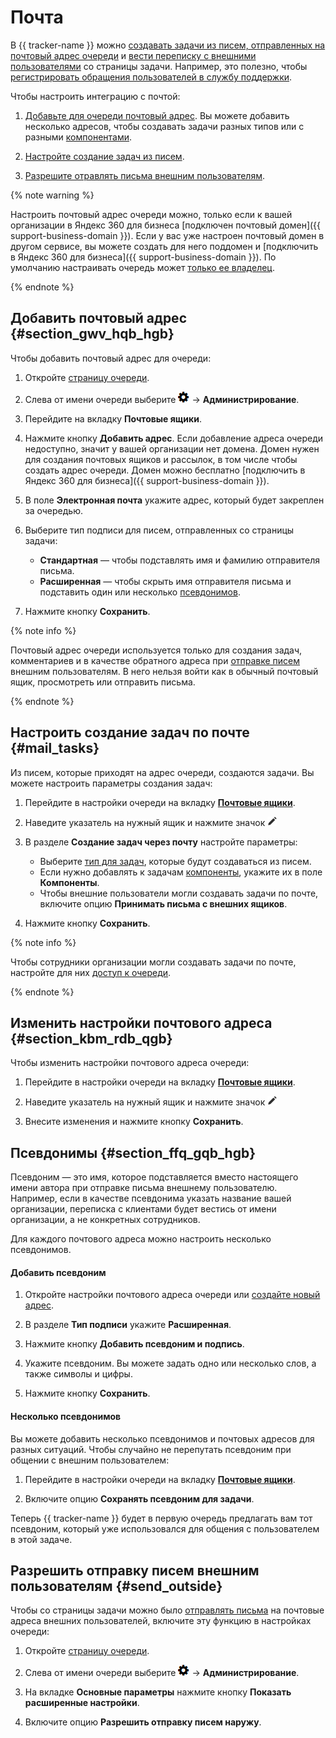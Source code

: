 # Почта

В {{ tracker-name }} можно [создавать задачи из писем, отправленных на почтовый адрес очереди](../user/create-ticket-by-mail.md) и [вести переписку с внешними пользователями](../user/comments.md#send-comment) со страницы задачи. Например, это полезно, чтобы [регистрировать обращения пользователей в службу поддержки](../support-process-send-mail.md).

Чтобы настроить интеграцию с почтой:


1. [Добавьте для очереди почтовый адрес](#section_gwv_hqb_hgb). Вы можете добавить несколько адресов, чтобы создавать задачи разных типов или с разными [компонентами](components.md).

1. [Настройте создание задач из писем](#mail_tasks).

1. [Разрешите отравлять письма внешним пользователям](#send_outside).

{% note warning %}

Настроить почтовый адрес очереди можно, только если к вашей организации в Яндекс 360 для бизнеса [подключен почтовый домен]({{ support-business-domain }}). Если у вас уже настроен почтовый домен в другом сервисе, вы можете создать для него поддомен и [подключить в Яндекс 360 для бизнеса]({{ support-business-domain }}).
По умолчанию настраивать очередь может [только ее владелец](queue-access.md).

{% endnote %}

## Добавить почтовый адрес {#section_gwv_hqb_hgb}

Чтобы добавить почтовый адрес для очереди:

1. Откройте [страницу очереди](../user/queue.md).

1. Слева от имени очереди выберите ![](../../_assets/tracker/icon-settings.png) → **Администрирование**.

1. Перейдите на вкладку **Почтовые ящики**.

1. Нажмите кнопку **Добавить адрес**.
    Если добавление адреса очереди недоступно, значит у вашей организации нет домена. Домен нужен для создания почтовых ящиков и рассылок, в том числе чтобы создать адрес очереди. Домен можно бесплатно [подключить в Яндекс 360 для бизнеса]({{ support-business-domain }}).

1. В поле **Электронная почта** укажите адрес, который будет закреплен за очередью.

1. Выберите тип подписи для писем, отправленных со страницы задачи:
    - **Стандартная** — чтобы подставлять имя и фамилию отправителя письма.
    - **Расширенная** — чтобы скрыть имя отправителя письма и подставить один или несколько [псевдонимов](#section_ffq_gqb_hgb).

1. Нажмите кнопку **Сохранить**.

{% note info %}

Почтовый адрес очереди используется только для создания задач, комментариев и в качестве обратного адреса при [отправке писем](../user/comments.md#send-comment) внешним пользователям. В него нельзя войти как в обычный почтовый ящик, просмотреть или отправить письма.

{% endnote %}

## Настроить создание задач по почте {#mail_tasks}

Из писем, которые приходят на адрес очереди, создаются задачи. Вы можете настроить параметры создания задач:

1. Перейдите в настройки очереди на вкладку [**Почтовые ящики**](#section_gwv_hqb_hgb).

1. Наведите указатель на нужный ящик и нажмите значок ![](../../_assets/tracker/icon-edit.png)

1. В разделе **Создание задач через почту** настройте параметры:
    - Выберите [тип для задач](add-ticket-type.md), которые будут создаваться из писем.
    - Если нужно добавлять к задачам [компоненты](components.md), укажите их в поле **Компоненты**.
    - Чтобы внешние пользователи могли создавать задачи по почте, включите опцию **Принимать письма с внешних ящиков**.

1. Нажмите кнопку **Сохранить**.

{% note info %}

Чтобы сотрудники организации могли создавать задачи по почте, настройте для них [доступ к очереди](queue-access.md).

{% endnote %}

## Изменить настройки почтового адреса {#section_kbm_rdb_qgb}

Чтобы изменить настройки почтового адреса очереди:

1. Перейдите в настройки очереди на вкладку [**Почтовые ящики**](#section_gwv_hqb_hgb).

1. Наведите указатель на нужный ящик и нажмите значок ![](../../_assets/tracker/icon-edit.png)

1. Внесите изменения и нажмите кнопку **Сохранить**.

## Псевдонимы {#section_ffq_gqb_hgb}

Псевдоним — это имя, которое подставляется вместо настоящего имени автора при отправке письма внешнему пользователю. Например, если в качестве псевдонима указать название вашей организации, переписка с клиентами будет вестись от имени организации, а не конкретных сотрудников.

Для каждого почтового адреса можно настроить несколько псевдонимов.

#### Добавить псевдоним

1. Откройте настройки почтового адреса очереди или [создайте новый адрес](#section_gwv_hqb_hgb).

1. В разделе **Тип подписи** укажите **Расширенная**.

1. Нажмите кнопку **Добавить псевдоним и подпись**.

1. Укажите псевдоним. Вы можете задать одно или несколько слов, а также символы и цифры.

1. Нажмите кнопку **Сохранить**.

#### Несколько псевдонимов

Вы можете добавить несколько псевдонимов и почтовых адресов для разных ситуаций. Чтобы случайно не перепутать псевдоним при общении с внешним пользователем:

1. Перейдите в настройки очереди на вкладку [**Почтовые ящики**](#section_gwv_hqb_hgb).

1. Включите опцию **Сохранять псевдоним для задачи**.

Теперь {{ tracker-name }} будет в первую очередь предлагать вам тот псевдоним, который уже использовался для общения с пользователем в этой задаче.

## Разрешить отправку писем внешним пользователям {#send_outside}

Чтобы со страницы задачи можно было [отправлять письма](../user/comments.md#send-comment) на почтовые адреса внешних пользователей, включите эту функцию в настройках очереди:

1. Откройте [страницу очереди](../user/queue.md).

1. Слева от имени очереди выберите ![](../../_assets/tracker/icon-settings.png) → **Администрирование**.

1. На вкладке **Основные параметры** нажмите кнопку **Показать расширенные настройки**.

1. Включите опцию **Разрешить отправку писем наружу**.

